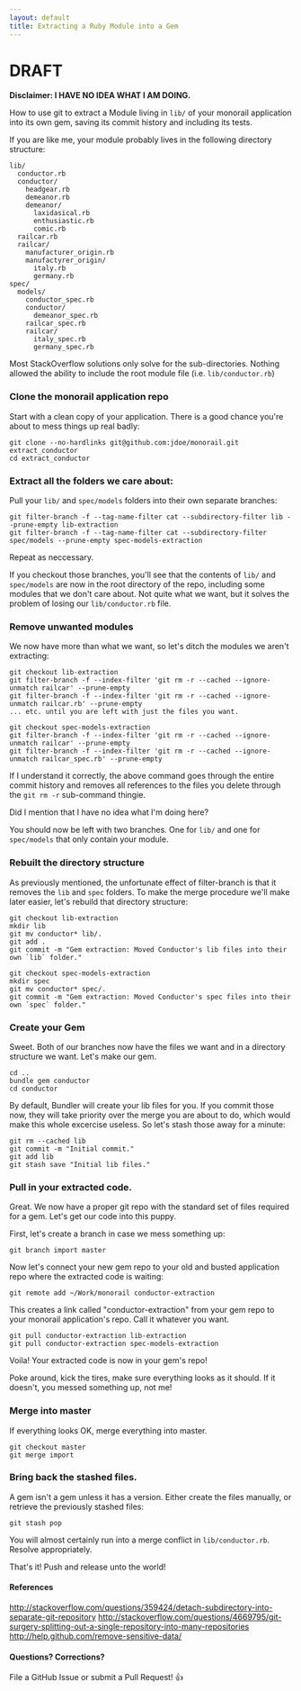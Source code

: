```yaml
---
layout: default
title: Extracting a Ruby Module into a Gem
---
```


# DRAFT

**Disclaimer: I HAVE NO IDEA WHAT I AM DOING.**

How to use git to extract a Module living in `lib/` of your monorail application into its own gem, saving its commit
history and including its tests.

If you are like me, your module probably lives in the following directory structure:

    lib/
      conductor.rb
      conductor/
        headgear.rb
        demeanor.rb
        demeanor/
          laxidasical.rb
          enthusiastic.rb
          comic.rb
      railcar.rb
      railcar/
        manufacturer_origin.rb
        manufactyrer_origin/
          italy.rb
          germany.rb
    spec/
      models/
        conductor_spec.rb
        conductor/
          demeanor_spec.rb
        railcar_spec.rb
        railcar/
          italy_spec.rb
          germany_spec.rb

Most StackOverflow solutions only solve for the sub-directories. Nothing allowed
the ability to include the root module file (i.e. `lib/conductor.rb`)

### Clone the monorail application repo

Start with a clean copy of your application. There is a good chance you're about to mess
things up real badly:

    git clone --no-hardlinks git@github.com:jdoe/monorail.git extract_conductor
    cd extract_conductor

### Extract all the folders we care about:

Pull your `lib/` and `spec/models` folders into their own separate branches:

    git filter-branch -f --tag-name-filter cat --subdirectory-filter lib --prune-empty lib-extraction
    git filter-branch -f --tag-name-filter cat --subdirectory-filter spec/models --prune-empty spec-models-extraction

Repeat as neccessary.

If you checkout those branches, you'll see that the contents of `lib/` and `spec/models` are now in the root directory
of the repo, including some modules that we don't care about. Not quite what we want, but it solves the problem of
losing our `lib/conductor.rb` file.

### Remove unwanted modules

We now have more than what we want, so let's ditch the modules we aren't extracting:

    git checkout lib-extraction
    git filter-branch -f --index-filter 'git rm -r --cached --ignore-unmatch railcar' --prune-empty
    git filter-branch -f --index-filter 'git rm -r --cached --ignore-unmatch railcar.rb' --prune-empty
    ... etc. until you are left with just the files you want.

    git checkout spec-models-extraction
    git filter-branch -f --index-filter 'git rm -r --cached --ignore-unmatch railcar' --prune-empty
    git filter-branch -f --index-filter 'git rm -r --cached --ignore-unmatch railcar_spec.rb' --prune-empty

If I understand it correctly, the above command goes through the entire commit history and removes all references to the
files you delete through the `git rm -r` sub-command thingie.

Did I mention that I have no idea what I'm doing here?

You should now be left with two branches. One for `lib/` and one for `spec/models` that only contain your module.

### Rebuilt the directory structure

As previously mentioned, the unfortunate effect of filter-branch is that it removes the `lib` and `spec` folders. To make
the merge procedure we'll make later easier, let's rebuild that directory structure:

    git checkout lib-extraction
    mkdir lib
    git mv conductor* lib/.
    git add .
    git commit -m "Gem extraction: Moved Conductor's lib files into their own `lib` folder."

    git checkout spec-models-extraction
    mkdir spec
    git mv conductor* spec/.
    git commit -m "Gem extraction: Moved Conductor's spec files into their own `spec` folder."

### Create your Gem

Sweet. Both of our branches now have the files we want and in a directory structure we want. Let's make our gem.

    cd ..
    bundle gem conductor
    cd conductor

By default, Bundler will create your lib files for you. If you commit those now, they will take priority over the merge
you are about to do, which would make this whole excercise useless. So let's stash those away for a minute:

    git rm --cached lib
    git commit -m "Initial commit."
    git add lib
    git stash save "Initial lib files."

### Pull in your extracted code.

Great. We now have a proper git repo with the standard set of files required for a gem. Let's get our code into this
puppy.

First, let's create a branch in case we mess something up:

    git branch import master

Now let's connect your new gem repo to your old and busted application repo where the extracted code is waiting:

    git remote add ~/Work/monorail conductor-extraction

This creates a link called "conductor-extraction" from your gem repo to your monorail application's repo. Call it
whatever you want.

    git pull conductor-extraction lib-extraction
    git pull conductor-extraction spec-models-extraction

Voila! Your extracted code is now in your gem's repo!

Poke around, kick the tires, make sure everything looks as it should. If it doesn't, you messed something up, not me!

### Merge into master

If everything looks OK, merge everything into master.

    git checkout master
    git merge import

### Bring back the stashed files.

A gem isn't a gem unless it has a version. Either create the files manually, or retrieve the previously stashed files:

    git stash pop

  You will almost certainly run into a merge conflict in `lib/conductor.rb`. Resolve appropriately.

That's it! Push and release unto the world!

#### References

http://stackoverflow.com/questions/359424/detach-subdirectory-into-separate-git-repository
http://stackoverflow.com/questions/4669795/git-surgery-splitting-out-a-single-repository-into-many-repositories
http://help.github.com/remove-sensitive-data/

#### Questions? Corrections?

File a GitHub Issue or submit a Pull Request! :+1:

    











